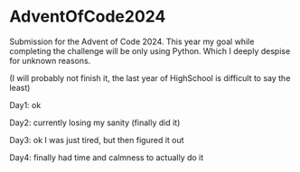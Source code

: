 # AdventOfCode2024
Submission for the Advent of Code 2024.
This year my goal while completing the challenge will be only using Python.
Which I deeply despise for unknown reasons.

(I will probably not finish it, the last year of HighSchool is difficult to say the least)

Day1: ok

Day2: currently losing my sanity (finally did it)

Day3: ok I was just tired, but then figured it out

Day4: finally had time and calmness to actually do it
